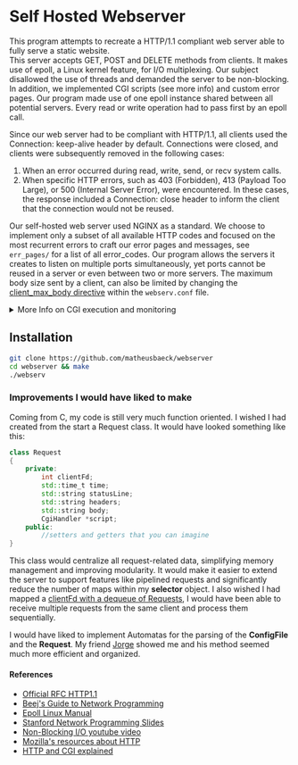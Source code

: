 # Self Hosted Webserver

This program attempts to recreate a HTTP/1.1 compliant web server able to fully serve a static website.<br> This server accepts GET, POST and DELETE methods from clients. It makes use of epoll, a Linux kernel feature, for I/O multiplexing. Our subject disallowed the use of threads and demanded the server to be non-blocking. In addition, we implemented CGI scripts (see more info) and custom error pages. Our program made use of one epoll instance shared between all potential servers. Every read or write operation had to pass first by an epoll call.<br>

Since our web server had to be compliant with HTTP/1.1, all clients used the Connection: keep-alive header by default. Connections were closed, and clients were subsequently removed in the following cases:
1. When an error occurred during read, write, send, or recv system calls.
2. When specific HTTP errors, such as 403 (Forbidden), 413 (Payload Too Large), or 500 (Internal Server Error), were encountered. In these cases, the response included a Connection: close header to inform the client that the connection would not be reused.<br>

Our self-hosted web server used NGINX as a standard. We choose to implement only a subset of all available HTTP codes and focused on the most recurrent errors to craft our error pages and messages, see `err_pages/` for a list of all error_codes. Our program allows the servers it creates to listen on multiple ports simultaneously, yet ports cannot be reused in a server or even between two or more servers. The maximum body size sent by a client, can also be limited by changing the <ins>client_max_body directive</ins> within the `webserv.conf` file.

<details>
<summary>More Info on CGI execution and monitoring</summary>
<br>

To execute a CGI script, our program follows these steps:

1. The program searches for the CGI script in the designated CGI directory, as specified in `webserv.conf`. It ensures the script's filename has the correct extension (e.g., `.php`, `.py`) before proceeding.

2. If the script is valid, it is executed in a new process using a fork-exec pattern. Pipes are established between the server and the CGI process for communication.

3. The pipe's read end is added to the epoll instance, allowing the server to monitor the output of the CGI script without blocking.

4. When the CGI script finishes execution, its pipes are closed, which triggers an event in the epoll instance. This event signals that the server can now process the script's output and send the appropriate response back to the client.

<br>
</details>

## Installation

```bash
git clone https://github.com/matheusbaeck/webserver
cd webserver && make
./webserv
```

### Improvements I would have liked to make

Coming from C, my code is still very much function oriented. I wished I had created from the start a Request class. It would have looked something like this:
```cpp
class Request
{
    private:
        int clientFd;
        std::time_t time;
        std::string statusLine;
        std::string headers;
        std::string body;
        CgiHandler *script;
    public:
        //setters and getters that you can imagine
}
```
This class would centralize all request-related data, simplifying memory management and improving modularity. It would make it easier to extend the server to support features like pipelined requests and significantly reduce the number of maps within my **selector** object. I also wished I had mapped a <ins>clientFd with a dequeue of Requests</ins>, I would have been able to receive multiple requests from the same client and process them sequentially.

I would have liked to implement Automatas for the parsing of the **ConfigFile** and the **Request**. My friend [Jorge](https://github.com/JorgeVJ) showed me and his method seemed much more efficient and organized.

#### References

* [Official RFC HTTP1.1](https://datatracker.ietf.org/doc/html/rfc2616)
* [Beej's Guide to Network Programming](https://beej.us/guide/bgnet/html/)
* [Epoll Linux Manual](https://man7.org/linux/man-pages/man7/epoll.7.html)
* [Stanford Network Programming Slides](https://web.stanford.edu/class/archive/cs/cs110/cs110.1202/static/lectures/19-events-threads.pdf)
* [Non-Blocking I/O youtube video](https://youtu.be/wB9tIg209-8?feature=shared)
* [Mozilla's resources about HTTP](https://developer.mozilla.org/en-US/docs/Web/HTTP)
* [HTTP and CGI explained](https://www.garshol.priv.no/download/text/http-tut.html)



